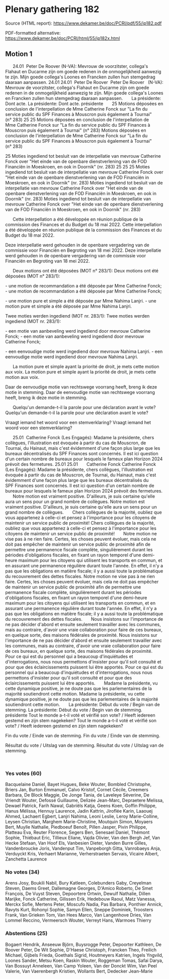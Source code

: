 # Plenary gathering 182

Source (HTML report): https://www.dekamer.be/doc/PCRI/pdf/55/ip182.pdf

PDF-formatted alternative: https://www.dekamer.be/doc/PCRI/html/55/ip182x.html

## Motion 1


 
 
 
24.01  Peter De Roover (N-VA): Mevrouw de voorzitster, collega's Flahaut en Ducarme zijn om
goede redenen in de onmogelijkheid aanwezig te zijn. Mijn goede collega's
Loones en Francken zullen hun stemgedrag daaraan aanpassen.
24.01
24.01
  Peter De Roover 
  Peter De Roover 
 
(N-VA): Mevrouw de voorzitster, collega's Flahaut en Ducarme zijn om
goede redenen in de onmogelijkheid aanwezig te zijn. Mijn goede collega's
Loones en Francken zullen hun stemgedrag daaraan aanpassen.
 
 
 
La présidente:
Dont acte.
La présidente:
Dont acte.
présidente
 
 
 
25 Motions déposées en conclusion de l'interpellation de
Mme Catherine Fonck sur "La fin du service public du SPF Finances à
Mouscron puis également à Tournai" (n° 283)
25
25
 Motions déposées en conclusion de l'interpellation de
Mme Catherine Fonck sur "La fin du service public du SPF Finances à
Mouscron puis également à Tournai" (n° 283)
 Motions déposées en conclusion de l'interpellation de
Mme Catherine Fonck sur "La fin du service public du SPF Finances à
Mouscron puis également à Tournai" (n° 283)

25 Moties ingediend tot besluit van de
interpellatie van mevrouw Catherine Fonck over "Het einde van de openbare
dienstverlening van de FOD Financiën in Moeskroen, en ook in Doornik"
(nr. 283)
25
25
25
 Moties ingediend tot besluit van de
interpellatie van mevrouw Catherine Fonck over "Het einde van de openbare
dienstverlening van de FOD Financiën in Moeskroen, en ook in Doornik"
(nr. 283)
 Moties ingediend tot besluit van de
interpellatie van mevrouw Catherine Fonck over "Het einde van de openbare
dienstverlening van de FOD Financiën in Moeskroen, en ook in Doornik"
(nr. 283)
 Moties ingediend tot besluit van de
interpellatie van mevrouw Catherine Fonck over "Het einde van de openbare
dienstverlening van de FOD Financiën in Moeskroen, en ook in Doornik"
(nr. 283)


 
 
 
Cette
interpellation a été développée en réunion publique de la commission des
Finances et du Budget du 18 mai 2022.
Cette
interpellation a été développée en réunion publique de la commission des
Finances et du Budget du 18 mai 2022.

Deze
interpellatie werd gehouden in de openbare vergadering van de commissie voor
Financiën en Begroting van 18 mei 2022.
Deze
interpellatie werd gehouden in de openbare vergadering van de commissie voor
Financiën en Begroting van 18 mei 2022.

 
 
 
Deux motions
ont été déposées (MOT n° 283/1):
Deux motions
ont été déposées (MOT n° 283/1):

- une
motion de recommandation a été déposée par Mme Catherine Fonck;
- une
motion de recommandation a été déposée par Mme Catherine Fonck;

- une
motion pure et simple a été déposée par Mme Nahima Lanjri.
- une
motion pure et simple a été déposée par Mme Nahima Lanjri.

Twee
moties werden ingediend (MOT nr. 283/1):
Twee
moties werden ingediend (MOT nr. 283/1):

- een
motie van aanbeveling werd ingediend door mevrouw Catherine Fonck;
- een
motie van aanbeveling werd ingediend door mevrouw Catherine Fonck;

- een
eenvoudige motie werd ingediend door mevrouw Nahima Lanjri.
- een
eenvoudige motie werd ingediend door mevrouw Nahima Lanjri.

 
 
 
La motion
pure et simple ayant la priorité de droit, je mets cette motion aux voix.
La motion
pure et simple ayant la priorité de droit, je mets cette motion aux voix.

Daar de
eenvoudige motie van rechtswege voorrang heeft, breng ik deze motie in
stemming.
Daar de
eenvoudige motie van rechtswege voorrang heeft, breng ik deze motie in
stemming.

 
 
 
Quelqu'un
demande-t-il la parole pour une déclaration avant le vote?
Quelqu'un
demande-t-il la parole pour une déclaration avant le vote?


Vraagt
iemand het woord voor een stemverklaring?
Vraagt
iemand het woord voor een stemverklaring?

 
 
 
25.01  Catherine
Fonck (Les Engagés): Madame la présidente, chers
collègues, l'illustration est évoquée à partir du cas de Mouscron, de Tournai,
du Hainaut, mais c'est évidemment d'une façon plus large que les bureaux
décentralisés du SPF Finances sont concernés. Il est ici question d'un
certain nombre de bureaux pour lesquels le fameux plan Horizon 2024
prévoit des fermetures. 
25.01
25.01
  
  
 
Catherine
Fonck 
Catherine
Fonck 
(Les Engagés): Madame la présidente, chers
collègues, l'illustration est évoquée à partir du cas de Mouscron, de Tournai,
du Hainaut, mais c'est évidemment d'une façon plus large que les bureaux
décentralisés du SPF Finances sont concernés. Il est ici question d'un
certain nombre de bureaux pour lesquels le fameux plan Horizon 2024
prévoit des fermetures. 
 
 
 
Notre motion est vraiment positive. D'ailleurs,
je suis certaine qu'elle aura un sens pour un grand nombre de collègues. 
Notre motion est vraiment positive. D'ailleurs,
je suis certaine qu'elle aura un sens pour un grand nombre de collègues. 
 
 
 
Chers collègues de la majorité, oubliez que
vous appartenez à celle-ci et pensez à l'importance pour les citoyens de
maintenir un service public de proximité! 
Chers collègues de la majorité, oubliez que
vous appartenez à celle-ci et pensez à l'importance pour les citoyens de
maintenir un service public de proximité! 
 
 
 
Notre motion ne vise pas à ne rien faire.
Certes, les choses peuvent évoluer, mais cela ne doit pas empêcher de maintenir
un service public de proximité afin de permettre une permanence fiscale
complète, singulièrement durant les périodes d'obligations fiscales, en fixant
un rayon temporel d'une demi-heure maximum pour les citoyens qui utilisent les
transports en commun, et en assurant une permanence régulière durant toute
l'année. En effet, il n'y a pas que les obligations en matière fiscale; il y a
aussi toute la problématique du recouvrement des dettes fiscales. 
Notre motion ne vise pas à ne rien faire.
Certes, les choses peuvent évoluer, mais cela ne doit pas empêcher de maintenir
un service public de proximité afin de permettre une permanence fiscale
complète, singulièrement durant les périodes d'obligations fiscales, en fixant
un rayon temporel d'une demi-heure maximum pour les citoyens qui utilisent les
transports en commun, et en assurant une permanence régulière durant toute
l'année. En effet, il n'y a pas que les obligations en matière fiscale; il y a
aussi toute la problématique du recouvrement des dettes fiscales. 
 
 
 
Nous insistons sur l'importance de ne pas
décider d'abord et ensuite seulement travailler avec les communes, mais au
contraire, d'avoir une vraie collaboration pour faire de ces bureaux, en
quelque sorte, des maisons fédérales de proximité. 
Nous insistons sur l'importance de ne pas
décider d'abord et ensuite seulement travailler avec les communes, mais au
contraire, d'avoir une vraie collaboration pour faire de ces bureaux, en
quelque sorte, des maisons fédérales de proximité. 
 
 
 
Pour ce qui est du personnel qui a beaucoup
d'inquiétudes et d'interrogations, nous nous permettons d'insister pour qu'il
soit consulté et pour que des éclaircissements puissent lui être apportés.
Pour ce qui est du personnel qui a beaucoup
d'inquiétudes et d'interrogations, nous nous permettons d'insister pour qu'il
soit consulté et pour que des éclaircissements puissent lui être apportés.
 
 
 
Madame la présidente, vu cette dynamique
positive, je ne doute pas que les parlementaires de la majorité soutiendront
cette motion.
Madame la présidente, vu cette dynamique
positive, je ne doute pas que les parlementaires de la majorité soutiendront
cette motion.
 
 
 
La présidente:
Début du vote / Begin van de stemming.
La présidente:
Début du vote / Begin van de stemming.
présidente
Tout le monde a-t-il
voté et vérifié son vote? / Heeft iedereen gestemd en zijn stem nagekeken?
Tout le monde a-t-il
voté et vérifié son vote? / Heeft iedereen gestemd en zijn stem nagekeken?

Fin du vote
/ Einde van de stemming.
Fin du vote
/ Einde van de stemming.

Résultat du
vote / Uitslag van de stemming.
Résultat du
vote / Uitslag van de stemming.

 
 
 

### Yes votes (60)

Bacquelaine Daniel, Bayet Hugues, Beke Wouter, Bombled Christophe, Briers Jan, Burton Emmanuel, Calvo Kristof, Cornet Cécile, Creemers Barbara, De Block Maggie, De Jonge Tania, de Laveleye Séverine, De Vriendt Wouter, Defossé Guillaume, Delizée Jean-Marc, Depraetere Melissa, Dewael Patrick, Farih Nawal, Gabriëls Katja, Geens Koen, Goffin Philippe, Hanus Mélissa, Hennuy Laurence, Jadin Kattrin, Jiroflée Karin, Laaouej Ahmed, Lachaert Egbert, Lanjri Nahima, Leoni Leslie, Leroy Marie-Colline, Leysen Christian, Marghem Marie-Christine, Moutquin Simon, Moyaers Bert, Muylle Nathalie, Piedboeuf Benoît, Pillen Jasper, Pivin Philippe, Platteau Eva, Reuter Florence, Segers Ben, Senesael Daniel, Thémont Sophie, Thiébaut Eric, Tillieux Eliane, Vajda Olivier, Van den Bergh Jef, Van Hecke Stefaan, Van Hoof Els, Vanbesien Dieter, Vanden Burre Gilles, Vandenbroucke Joris, Vandenput Tim, Vanpeborgh Gitta, Vanrobaeys Anja, Verduyckt Kris, Verhaert Marianne, Verherstraeten Servais, Vicaire Albert, Zanchetta Laurence

### No votes (34)

Arens Josy, Boukili Nabil, Bury Katleen, Colebunders Gaby, Creyelman Steven, Daems Greet, Dallemagne Georges, D'Amico Roberto, De Smet François, De Vuyst Steven, Depoortere Ortwin, Dewulf Nathalie, Dillen Marijke, Fonck Catherine, Gilissen Erik, Hedebouw Raoul, Matz Vanessa, Merckx Sofie, Mertens Peter, Moscufo Nadia, Pas Barbara, Ponthier Annick, Ravyts Kurt, Rohonyi Sophie, Samyn Ellen, Sneppe Dominiek, Troosters Frank, Van Grieken Tom, Van Hees Marco, Van Langenhove Dries, Van Lommel Reccino, Vermeersch Wouter, Verreyt Hans, Warmoes Thierry

### Abstentions (25)

Bogaert Hendrik, Anseeuw Björn, Buysrogge Peter, Depoorter Kathleen, De Roover Peter, De Wit Sophie, D'Haese Christoph, Francken Theo, Freilich Michael, Gijbels Frieda, Goethals Sigrid, Houtmeyers Katrien, Ingels Yngvild, Loones Sander, Metsu Koen, Raskin Wouter, Roggeman Tomas, Safai Darya, Van Bossuyt Anneleen, Van Camp Yoleen, Van der Donckt Wim, Van Peel Valerie, Van Vaerenbergh Kristien, Wollants Bert, Dedecker Jean-Marie


